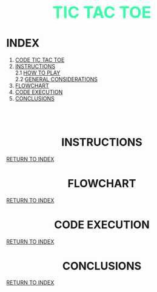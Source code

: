 <h1 align="center">
<div align ="center">
 <h2 style="color:#33FFA5"> TIC TAC TOE 
</div> 
</h1>  

# INDEX  
1. [CODE TIC TAC TOE](03_Gato.cpp)
2. [INSTRUCTIONS](https://github.com/UP210659/UP210659_CPP/tree/main/U3#--INSTRUCTIONS--)  
   2.1 [HOW TO PLAY](https://github.com/UP210659/UP210659_CPP/tree/main/U3#--HOW-TO-PLAY--)  
   2.2 [GENERAL CONSIDERATIONS](https://github.com/UP210659/UP210659_CPP/tree/main/U3#--GENERAL-CONSIDERATIONS)  
3. [FLOWCHART](https://github.com/UP210659/UP210659_CPP/tree/main/U3#--FLOWCHART--)
4. [CODE EXECUTION](https://github.com/UP210659/UP210659_CPP/tree/main/U3#--CODE-EXECUTION--)
5. [CONCLUSIONS](https://github.com/UP210659/UP210659_CPP/tree/main/U3#--CONCLUSIONS--)  
   <br /><br /><br />   
  
<h1 align="center">
<div align ="center">
INSTRUCTIONS
</div> 
</h1>  

[RETURN TO INDEX](https://github.com/UP210659/UP210659_CPP/tree/main/U3#--INDEX--) 
<h1 align="center">
<div align ="center">
FLOWCHART
</div> 
</h1>  

[RETURN TO INDEX](https://github.com/UP210659/UP210659_CPP/tree/main/U3#--INDEX--) 
<h1 align="center">
<div align ="center">
CODE EXECUTION
</div> 
</h1>  

[RETURN TO INDEX](https://github.com/UP210659/UP210659_CPP/tree/main/U3#--INDEX--) 
<h1 align="center">
<div align ="center">
CONCLUSIONS 
</div> 
</h1>  

[RETURN TO INDEX](https://github.com/UP210659/UP210659_CPP/tree/main/U3#--INDEX--)
